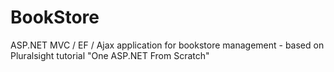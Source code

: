 # BookStore
ASP.NET MVC / EF / Ajax application for bookstore management - based on Pluralsight tutorial "One ASP.NET From Scratch"
